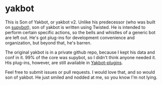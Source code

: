 yakbot
======

This is Son of Yakbot, or yakbot v2. Unlike his predecessor (who was built on [supybot](http://sourceforge.net/projects/supybot/)), son of yakbot is written using Twisted. He is intended to perform certain specific actions, so the bells and whistles of a generic bot are left out. He's got plug-ins for development convenience and organization, but beyond that, he's barren.

The original yakbot is in a private github repo, because I kept his data and conf in it. 99% of the core was supybot, so I didn't think anyone needed it. His plug-ins, however, are still available in [Yakbot-plugins](https://github.com/theY4Kman/Yakbot-plugins).

Feel free to submit issues or pull requests. I would love that, and so would son of yakbot. He just smiled and nodded at me, so you know I'm not lying.
